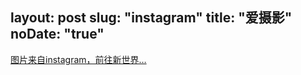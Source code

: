 layout: post
slug: "instagram"
title: "爱摄影"
noDate: "true"
---
<div class="instagram" data-client-id="2321720482.37539f0.d1a9b933f2214a6194fd5ad9f2b47882" data-user-id="2321720482">
    <a href="http://instagram.com/luumans" target="_blank" class="open-ins">图片来自instagram，前往新世界…</a>
</div>
<script src="http://ajax.aspnetcdn.com/ajax/jQuery/jquery-1.8.0.js"></script>
<script src="/js/jquery.lazyload.js"></script>
<script src="/js/instagram.js"></script>